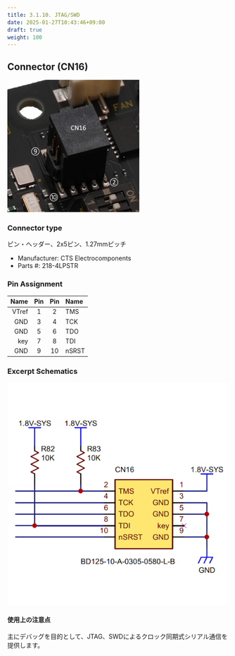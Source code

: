 ```yaml
---
title: 3.1.10. JTAG/SWD
date: 2025-01-27T10:43:46+09:00
draft: true
weight: 100
---
```

## Connector (CN16) #

![Connector_JTAG](images/JTAG_300x300p.png)

### Connector type
ピン・ヘッダー、2x5ピン、1.27mmピッチ
* Manufacturer: CTS Electrocomponents
* Parts #: 218-4LPSTR

### Pin Assignment
|Name|Pin|Pin|Name|
|---:|:---:|:---:|:---|
|VTref|1|2|TMS|
|GND|3|4|TCK|
|GND|5|6|TDO|
|key|7|8|TDI|
|GND|9|10|nSRST|

### Excerpt Schematics

![Connector_JTAG](images/JTAG_ExcerptSchematics.png)

#### 使用上の注意点
主にデバッグを目的として、JTAG、SWDによるクロック同期式シリアル通信を提供します。